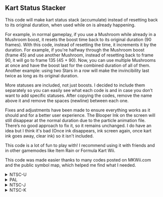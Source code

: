 ## Kart Status Stacker

This code will make kart status stack (accumulate) instead of resetting back to its original duration, when used while on is already happening.

For example, in normal gameplay, if you use a Mushroom while already in a Mushroom boost, it resets the boost time back to its original duration (90 frames). With this code, instead of resetting the time, it increments it by the duration. For example, if you're halfway through the Mushroom boost (frame 45) and use another Mushroom, instead of resetting back to frame 90, it will go to frame 135 (45 + 90). Now, you can use multiple Mushrooms at once and have the boost last for the combined duration of all of them. Another example: using two Stars in a row will make the invincibility last twice as long as its original duration.
 
More statuses are included, not just boosts. I decided to include them separately so you can easily see what each code is and in case you don’t want to add specific statuses. 
After copying the codes, remove the name above it and remove the spaces (newline) between each one.

Fixes and adjustments have been made to ensure everything works as it should and for a better user experience. The Blooper Ink on the screen will still disappear at the normal duration due to the particle animation file. There’s no good approach to fix it, so it remains unchanged. I do have an idea but I think it's bad (Once ink disappears, ink screen again, once kart ink goes away, clear ink) so it isn't included.

This code is a lot of fun to play with! I recommend using it with friends and in other gamemodes like Item Rain or Formula Kart Wii.

This code was made easier thanks to many codes posted on MKWii.com and the public symbol map, which helped me find what I needed.

<details>
<summary>NTSC-U</summary>

```powerpc
Star
C2579A64 00000003
A80411F8 A983018A
7C0C0214 B0030278
60000000 00000000
04579A70 A883018A
04566B38 A8DC0278
04566B54 A8DC0278

Mega Mushroom
C257A2E4 00000002
A8041104 A9830194
7C0C0214 00000000

Bullet Bill
C25B0840 00000005
88BD0125 38A50001
98BD0125 2C050001
40810010 A8BD0126
38A501E0 B0BD0126
38000000 00000000
C25B1118 00000002
3BE00000 93E30124
7C7F1B78 00000000
C25B1D6C 0000000A
A81B0012 899B0125
2C0C0001 4081003C
A99B0126 2C0C0000
40810030 39600001
2C1D0000 41820008
39600002 7D8B6050
280C0000 41810008
39800000 B19B0126
38000000 B01B0012
60000000 00000000

Crush/Squish (Mega/Object)
C257A6D4 00000002
7C9F2378 A8030192
7FE0FA14 00000000

Shock/Shrunk (Lightning/TC)
C2579F38 00000003
7C9D2378 A803018C
7FA0EA14 B3A3027A
60000000 00000000
C2699B20 00000007
38800001 80BC0118
80A50000 80A50028
A8C5027A 7C060000
40810018 380002B1
A865018C 2C03005A
40810008 901C004C
60000000 00000000

Ink (Blooper)
C257B274 00000003
A80612F4 A983018E
7C0C0214 B0030276
60000000 00000000
06578810 0000000C
A883018E A8030276
7C040050 00000000

Trick Boost
C2578FF0 00000002
7FE402AE A99E0114
7FECFA14 00000000

Miniturbo Boost
C257C884 00000002
A81D010C 7FE0FA14
60000000 00000000

Mushroom/Golden Boost
C2578C04 00000002
ABE41268 A81E0110
7FE0FA14 00000000
04578CF0 A87E0110

Boost Panel Boost
C25726F8 00000007
897B016F 801C0250
700C0003 41820014
2C0B0005 40800018
396B0001 48000010
2C0B0000 40810008
396BFFFF 997B016F
60000000 00000000
C2572774 00000004
ABBE023A 899B016F
2C0C0001 4181000C
A81C0110 7FA0EA14
60000000 00000000
0457285C A87C0110
```
</details>

<details>
<summary>PAL</summary>

```powerpc
Star
C25802C8 00000003
A8045AB8 A983018A
7C0C0214 B0030278
60000000 00000000
045802D4 A883018A
0456B988 A8DC0278
0456B9A4 A8DC0278

Mega Mushroom
C2580B48 00000002
A80459C4 A9830194
7C0C0214 00000000

Bullet Bill
C259B858 00000005
88BD0125 38A50001
98BD0125 2C050001
40810010 A8BD0126
38A501E0 B0BD0126
38000000 00000000
C259C130 00000002
3BE00000 93E30124
7C7F1B78 00000000
C259CD84 0000000A
A81B0012 899B0125
2C0C0001 4081003C
A99B0126 2C0C0000
40810030 39600001
2C1D0000 41820008
39600002 7D8B6050
280C0000 41810008
39800000 B19B0126
38000000 B01B0012
60000000 00000000

Crush/Squish (Mega/Object)
C2580F38 00000002
7C9F2378 A8030192
7FE0FA14 00000000

Shock/Shrunk (Lightning/TC)
C258079C 00000003
7C9D2378 A803018C
7FA0EA14 B3A3027A
60000000 00000000
C269DFA8 00000007
38800001 80BC0118
80A50000 80A50028
A8C5027A 7C060000
40810018 380002B1
A865018C 2C03005A
40810008 901C004C
60000000 00000000

Ink (Blooper)
C2581AD8 00000003
A8065BB4 A983018E
7C0C0214 B0030276
60000000 00000000
0657F074 0000000C
A883018E A8030276
7C040050 00000000

Trick Boost
C257F854 00000002
7FE402AE A99E0114
7FECFA14 00000000

Miniturbo Boost
C25830E8 00000002
A81D010C 7FE0FA14
60000000 00000000

Mushroom/Golden Boost
C257F468 00000002
ABE45B28 A81E0110
7FE0FA14 00000000
0457F554 A87E0110

Boost Panel Boost
C2578A58 00000007
897B016F 801C0250
700C0003 41820014
2C0B0005 40800018
396B0001 48000010
2C0B0000 40810008
396BFFFF 997B016F
60000000 00000000
C2578AD4 00000004
ABBE023A 899B016F
2C0C0001 4181000C
A81C0110 7FA0EA14
60000000 00000000
04578BBC A87C0110
```
</details>

<details>
<summary>NTSC-J</summary>

```powerpc
Star
C257FC48 00000003
A8044C18 A983018A
7C0C0214 B0030278
60000000 00000000
0457FC54 A883018A
0456B308 A8DC0278
0456B324 A8DC0278

Mega Mushroom
C25804C8 00000002
A8044B24 A9830194
7C0C0214 00000000

Bullet Bill
C259B1D8 00000005
88BD0125 38A50001
98BD0125 2C050001
40810010 A8BD0126
38A501E0 B0BD0126
38000000 00000000
C259BAB0 00000002
3BE00000 93E30124
7C7F1B78 00000000
C259C704 0000000A
A81B0012 899B0125
2C0C0001 4081003C
A99B0126 2C0C0000
40810030 39600001
2C1D0000 41820008
39600002 7D8B6050
280C0000 41810008
39800000 B19B0126
38000000 B01B0012
60000000 00000000

Crush/Squish (Mega/Object)
C25808B8 00000002
7C9F2378 A8030192
7FE0FA14 00000000

Shock/Shrunk
C258011C 00000003
7C9D2378 A803018C
7FA0EA14 B3A3027A
60000000 00000000
C269D614 00000007
38800001 80BC0118
80A50000 80A50028
A8C5027A 7C060000
40810018 380002B1
A865018C 2C03005A
40810008 901C004C
60000000 00000000

Ink (Blooper)
C2581458 00000003
A8064D14 A983018E
7C0C0214 B0030276
60000000 00000000
0657E9F4 0000000C
A883018E A8030276
7C040050 00000000

Trick Boost
C257F1D4 00000002
7FE402AE A99E0114
7FECFA14 00000000

Miniturbo Boost
C2582A68 00000002
A81D010C 7FE0FA14
60000000 00000000

Mushroom/Golden Boost
C257EDE8 00000002
ABE44C88 A81E0110
7FE0FA14 00000000
0457EED4 A87E0110

Boost Panel Boost
C25783D8 00000007
897B016F 801C0250
700C0003 41820014
2C0B0005 40800018
396B0001 48000010
2C0B0000 40810008
396BFFFF 997B016F
60000000 00000000
C2578454 00000004
ABBE023A 899B016F
2C0C0001 4181000C
A81C0110 7FA0EA14
60000000 00000000
0457853C A87C0110
```
</details>

<details>
<summary>NTSC-K</summary>

```powerpc
Star
C256E320 00000003
A8043F30 A983018A
7C0C0214 B0030278
60000000 00000000
0456E32C A883018A
045599E0 A8DC0278
045599FC A8DC0278

Mega Mushroom
C256EBA0 00000002
A8043E3C A9830194
7C0C0214 00000000

Bullet Bill
C25898B0 00000005
88BD0125 38A50001
98BD0125 2C050001
40810010 A8BD0126
38A501E0 B0BD0126
38000000 00000000
C258A188 00000002
3BE00000 93E30124
7C7F1B78 00000000
C258ADDC 0000000A
A81B0012 899B0125
2C0C0001 4081003C
A99B0126 2C0C0000
40810030 39600001
2C1D0000 41820008
39600002 7D8B6050
280C0000 41810008
39800000 B19B0126
38000000 B01B0012
60000000 00000000

Crush/Squish (Mega/Object)
C256EF90 00000002
7C9F2378 A8030192
7FE0FA14 00000000

Shock/Shrunk (Lightning/TC)
C256E7F4 00000003
7C9D2378 A803018C
7FA0EA14 B3A3027A
60000000 00000000
C268C350 00000007
38800001 80BC0118
80A50000 80A50028
A8C5027A 7C060000
40810018 380002B1
A865018C 2C03005A
40810008 901C004C
60000000 00000000

Ink (Blooper)
C256FB30 00000003
A806402C A983018E
7C0C0214 B0030276
60000000 00000000
0656D0CC 0000000C
A883018E A8030276
7C040050 00000000

Trick Boost
C256D8AC 00000002
7FE402AE A99E0114
7FECFA14 00000000

Miniturbo Boost
C2571140 00000002
A81D010C 7FE0FA14
60000000 00000000

Mushroom/Golden Boost
C256D4C0 00000002
ABE43FA0 A81E0110
7FE0FA14 00000000
0456D5AC A87E0110

Boost Panel Boost
C2566AB0 00000007
897B016F 801C0250
700C0003 41820014
2C0B0005 40800018
396B0001 48000010
2C0B0000 40810008
396BFFFF 997B016F
60000000 00000000
C2566B2C 00000004
ABBE023A 899B016F
2C0C0001 4181000C
A81C0110 7FA0EA14
60000000 00000000
04566C14 A87C0110
```
</details>